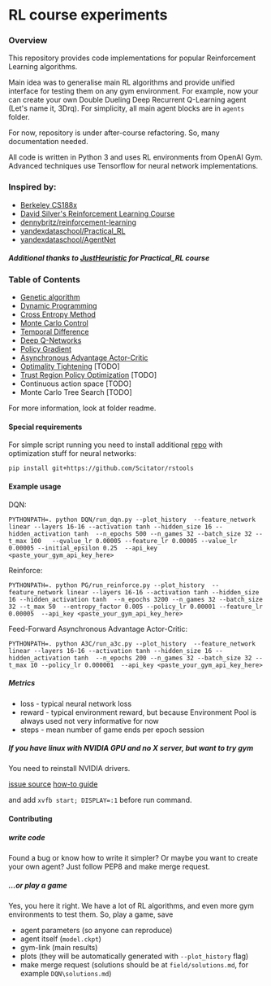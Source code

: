 # RL course experiments

### Overview
This repository provides code implementations for popular Reinforcement Learning algorithms.

Main idea was to generalise main RL algorithms and provide unified interface for testing them on any gym environment. 
For example, now your can create your own Double Dueling Deep Recurrent Q-Learning agent (Let's name it, 3Drq). 
For simplicity, all main agent blocks are in `agents` folder. 

For now, repository is under after-course refactoring. So, many documentation needed.

All code is written in Python 3 and uses RL environments from OpenAI Gym. 
Advanced techniques use Tensorflow for neural network implementations.

### Inspired by:
* [Berkeley CS188x](http://ai.berkeley.edu/home.html)
* [David Silver's Reinforcement Learning Course](http://www0.cs.ucl.ac.uk/staff/d.silver/web/Teaching.html)
* [dennybritz/reinforcement-learning](https://github.com/dennybritz/reinforcement-learning)
* [yandexdataschool/Practical_RL](https://github.com/yandexdataschool/Practical_RL)
* [yandexdataschool/AgentNet](https://github.com/yandexdataschool/AgentNet)

##### Additional thanks to [JustHeuristic](https://github.com/justheuristic) for Practical_RL course

### Table of Contents
* [Genetic algorithm](https://github.com/Scitator/rl-course-experiments/tree/master/GEN)
* [Dynamic Programming](https://github.com/Scitator/rl-course-experiments/tree/master/DP)
* [Cross Entropy Method](https://github.com/Scitator/rl-course-experiments/tree/master/CEM)
* [Monte Carlo Control](https://github.com/Scitator/rl-course-experiments/tree/master/MC)
* [Temporal Difference](https://github.com/Scitator/rl-course-experiments/tree/master/TD)
* [Deep Q-Networks](https://github.com/Scitator/rl-course-experiments/tree/master/DQN)
* [Policy Gradient](https://github.com/Scitator/rl-course-experiments/tree/master/PG)
* [Asynchronous Advantage Actor-Critic](https://github.com/Scitator/rl-course-experiments/tree/master/A3C)
* [Optimality Tightening](https://arxiv.org/abs/1611.01606) [TODO]
* [Trust Region Policy Optimization](https://arxiv.org/abs/1502.05477) [TODO]
* Continuous action space [TODO]
* Monte Carlo Tree Search [TODO]

For more information, look at folder readme.

#### Special requirements

For simple script running you need to install additional [repo](https://github.com/Scitator/rstools) with optimization stuff for neural networks:

`pip install git+https://github.com/Scitator/rstools`

#### Example usage

DQN:

`PYTHONPATH=. python DQN/run_dqn.py --plot_history 
--feature_network linear --layers 16-16 --activation tanh --hidden_size 16 --hidden_activation tanh 
--n_epochs 500 --n_games 32 --batch_size 32 --t_max 100  
--qvalue_lr 0.00005 --feature_lr 0.00005 --value_lr 0.00005 --initial_epsilon 0.25 
--api_key <paste_your_gym_api_key_here>`

Reinforce:

`PYTHONPATH=. python PG/run_reinforce.py --plot_history 
--feature_network linear --layers 16-16 --activation tanh --hidden_size 16 --hidden_activation tanh 
--n_epochs 3200 --n_games 32 --batch_size 32 --t_max 50 
--entropy_factor 0.005 --policy_lr 0.00001 --feature_lr 0.00005 
--api_key <paste_your_gym_api_key_here>`

Feed-Forward Asynchronous Advantage Actor-Critic:

`PYTHONPATH=. python A3C/run_a3c.py --plot_history 
--feature_network linear --layers 16-16 --activation tanh --hidden_size 16 --hidden_activation tanh 
--n_epochs 200 --n_games 32 --batch_size 32 --t_max 10 --policy_lr 0.000001 
--api_key <paste_your_gym_api_key_here>`

##### Metrics

- loss - typical neural network loss
- reward - typical environment reward, 
but because Environment Pool is always used not very informative for now
- steps - mean number of game ends per epoch session

##### If you have linux with NVIDIA GPU and no X server, but want to try gym

You need to reinstall NVIDIA drivers.

[issue source](https://github.com/openai/gym/issues/366)
[how-to guide](https://davidsanwald.github.io/2016/11/13/building-tensorflow-with-gpu-support.html)

and add `xvfb start; DISPLAY=:1` before run command. 

#### Contributing

##### write code

Found a bug or know how to write it simpler? 
Or maybe you want to create your own agent? 
Just follow PEP8 and make merge request.

##### ...or play a game

Yes, you here it right. We have a lot of RL algorithms, and even more gym environments to test them. 
So, play a game, save
* agent parameters (so anyone can reproduce)
* agent itself (`model.ckpt`)
* gym-link (main results)
* plots (they will be automatically generated with `--plot_history` flag)
* make merge request (solutions should be at `field/solutions.md`, for example `DQN\solutions.md`)
